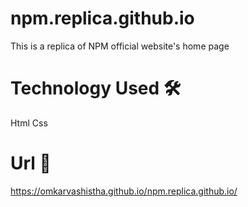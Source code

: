 # npm.replica.github.io
This is a replica of NPM official website's home page

# Technology Used 🛠
Html
Css

# Url 🔗
https://omkarvashistha.github.io/npm.replica.github.io/
